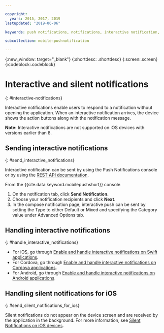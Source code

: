 ```yaml
---

copyright:
  years: 2015, 2017, 2019
lastupdated: "2019-06-06"

keywords: push notifications, notifications, interactive notification, silent notification

subcollection: mobile-pushnotification

---
```


{:new_window: target="_blank"}
{:shortdesc: .shortdesc}
{:screen:.screen}
{:codeblock:.codeblock}

# Interactive and silent notifications  
{: #interactive-notifications}

Interactive notifications enable users to respond to a notification without opening the application. When an interactive notification arrives, the device shows the action buttons along with the notification message. 

**Note:** Interactive notifications are not supported on iOS devices with versions earlier than 8. 

## Sending interactive notifications
{: #send_interactive_notifications}

Interactive notification can be sent by using the Push Notifications console or by using the [REST API documentation](https://cloud.ibm.com/apidocs/push-notifications).


From the {{site.data.keyword.mobilepushshort}} console: 

1. On the notification tab, click **Send Notification**. 
2. Choose your notification recipients and click **Next**. 
3. In the compose notification page, interactive push can be sent by setting the Type to either Default or Mixed and specifying the Category value under Advanced Options tab. 

## Handling interactive notifications 
{: #handle_interactive_notifications}

- For iOS, go through [Enable and handle interactive notifications on Swift applications](https://github.com/ibm-bluemix-mobile-services/bms-clientsdk-swift-push/tree/Doc#enable-interactive-push-notifications).
- For Cordova, go through [Enable and handle interactive notifications on Cordova applications](https://github.com/ibm-bluemix-mobile-services/bms-clientsdk-cordova-plugin-push/tree/Doc#enable-interactive-push-notifications).
- For Android, go through [Enable and handle interactive notifications on Android applications](https://github.com/ibm-bluemix-mobile-services/bms-clientsdk-android-push/tree/Doc#enable-interactive-push-notifications).


## Handling silent notifications for iOS
{: #send_silent_notifications_for_ios}

Silent notifications do not appear on the device screen and are received by the application in the background. For more information, see [Silent Notifications on iOS devices](https://github.com/ibm-bluemix-mobile-services/bms-clientsdk-swift-push/tree/Doc#silent-notification).
